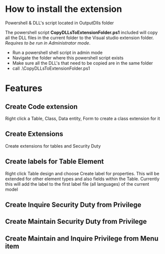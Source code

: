 ﻿# How to install the extension
Powershell & DLL's script located in OutputDlls folder

The powershell script **CopyDLLsToExtensionFolder.ps1** included will copy all the DLL files in the current folder to the Visual studio extension folder. *Requires to be run in Administrator mode*.
  - Run a powershell shell script in admin mode
  - Navigate the folder where this powershell script exists
  - Make sure all the DLL's that need to be copied are in the same folder
  - call .\CopyDLLsToExtensionFolder.ps1

# Features

## Create Code extension
Right click a Table, Class, Data entity, Form to create a class extension for it

## Create Extensions
Create extensions for tables and Security Duty

## Create labels for Table Element
Right click Table design and choose Create label for properties.
This will be extended for other element types and also fields within the Table.
Currently this will add the label to the first label file (all languages) of the current model 

## Create Inquire Security Duty from Privilege

## Create Maintain Security Duty from Privilege

## Create Maintain and Inquire Privilege from Menu item

